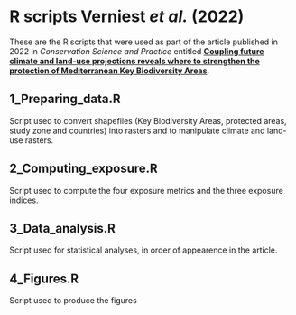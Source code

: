 # R scripts Verniest *et al.* (2022)

These are the R scripts that were used as part of the article published in 2022 in *Conservation Science and Practice* entitled [**Coupling future climate and land‐use projections reveals where to strengthen the protection of Mediterranean Key Biodiversity Areas**](https://conbio.onlinelibrary.wiley.com/doi/full/10.1111/csp2.12807).

## 1_Preparing_data.R
Script used to convert shapefiles (Key Biodiversity Areas, protected areas, study zone and countries) into rasters and to manipulate climate and land-use rasters.

## 2_Computing_exposure.R
Script used to compute the four exposure metrics and the three exposure indices.

## 3_Data_analysis.R
Script used for statistical analyses, in order of appearence in the article.

## 4_Figures.R
Script used to produce the figures
